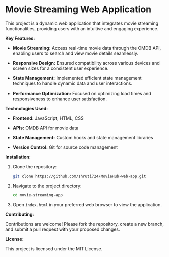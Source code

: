 # Movie Streaming Web Application

This project is a dynamic web application that integrates movie streaming functionalities, providing users with an intuitive and engaging experience.

**Key Features:**

- **Movie Streaming:** Access real-time movie data through the OMDB API, enabling users to search and view movie details seamlessly.

- **Responsive Design:** Ensured compatibility across various devices and screen sizes for a consistent user experience.

- **State Management:** Implemented efficient state management techniques to handle dynamic data and user interactions.

- **Performance Optimization:** Focused on optimizing load times and responsiveness to enhance user satisfaction.

**Technologies Used:**

- **Frontend:** JavaScript, HTML, CSS

- **APIs:** OMDB API for movie data

- **State Management:** Custom hooks and state management libraries

- **Version Control:** Git for source code management

**Installation:**

1. Clone the repository:

   ```bash
   git clone https://github.com/shruti724/MovieHub-web-app.git
   ```

2. Navigate to the project directory:

   ```bash
   cd movie-streaming-app
   ```

3. Open `index.html` in your preferred web browser to view the application.

**Contributing:**

Contributions are welcome! Please fork the repository, create a new branch, and submit a pull request with your proposed changes.

**License:**

This project is licensed under the MIT License.
